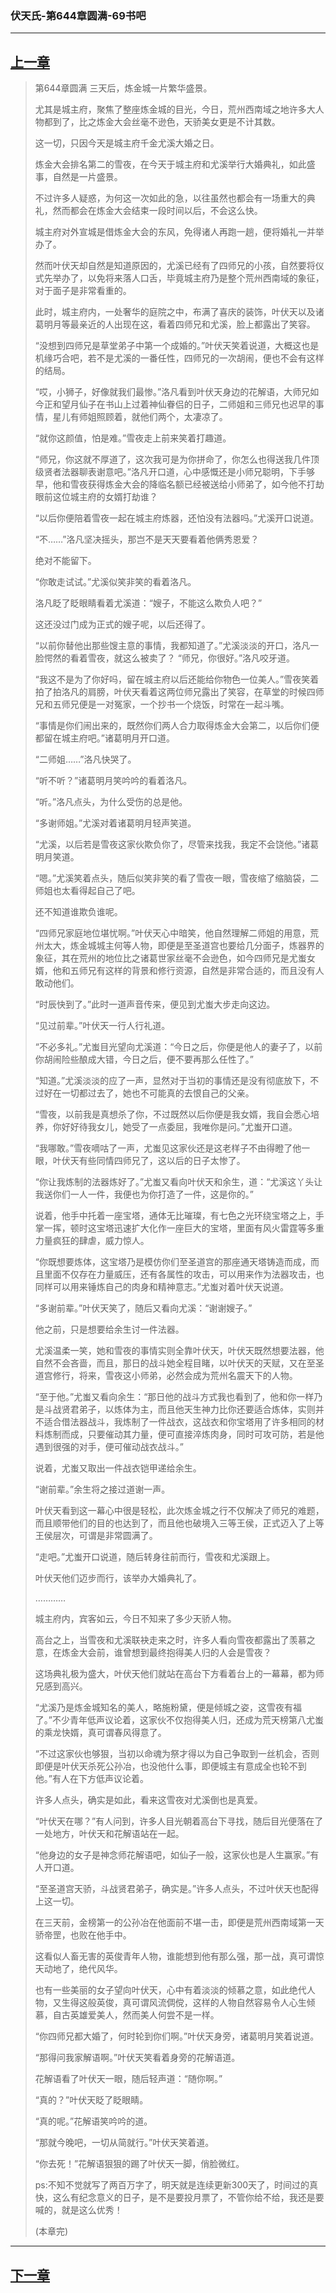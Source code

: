 ### 伏天氏-第644章圆满-69书吧

--------
[上一章](./2c75466b5c620e917ad080dbe4eba2ce.md)
--------


>
>
>
>第644章圆满
>三天后，炼金城一片繁华盛景。
>
>尤其是城主府，聚焦了整座炼金城的目光，今日，荒州西南域之地许多大人物都到了，比之炼金大会丝毫不逊色，天骄美女更是不计其数。
>
>这一切，只因今天是城主府千金尤溪大婚之日。
>
>炼金大会排名第二的雪夜，在今天于城主府和尤溪举行大婚典礼，如此盛事，自然是一片盛景。
>
>不过许多人疑惑，为何这一次如此的急，以往虽然也都会有一场重大的典礼，然而都会在炼金大会结束一段时间以后，不会这么快。
>
>城主府对外宣城是借炼金大会的东风，免得诸人再跑一趟，便将婚礼一并举办了。
>
>然而叶伏天却自然是知道原因的，尤溪已经有了四师兄的小孩，自然要将仪式先举办了，以免将来落人口舌，毕竟城主府乃是整个荒州西南域的象征，对于面子是非常看重的。
>
>此时，城主府内，一处奢华的庭院之中，布满了喜庆的装饰，叶伏天以及诸葛明月等最亲近的人出现在这，看着四师兄和尤溪，脸上都露出了笑容。
>
>“没想到四师兄是草堂弟子中第一个成婚的。”叶伏天笑着说道，大概这也是机缘巧合吧，若不是尤溪的一番任性，四师兄的一次胡闹，便也不会有这样的结局。
>
>“哎，小狮子，好像就我们最惨。”洛凡看到叶伏天身边的花解语，大师兄如今正和望月仙子在书山上过着神仙眷侣的日子，二师姐和三师兄也迟早的事情，星儿有师姐照顾着，就他们两个，太凄凉了。
>
>“就你这颜值，怕是难。”雪夜走上前来笑着打趣道。
>
>“师兄，你这就不厚道了，这次我可是为你拼命了，你怎么也得送我几件顶级贤者法器聊表谢意吧。”洛凡开口道，心中感慨还是小师兄聪明，下手够早，他和雪夜获得炼金大会的降临名额已经被送给小师弟了，如今他不打劫眼前这位城主府的女婿打劫谁？
>
>“以后你便陪着雪夜一起在城主府炼器，还怕没有法器吗。”尤溪开口说道。
>
>“不……”洛凡坚决摇头，那岂不是天天要看着他俩秀恩爱？
>
>绝对不能留下。
>
>“你敢走试试。”尤溪似笑非笑的看着洛凡。
>
>洛凡眨了眨眼睛看着尤溪道：“嫂子，不能这么欺负人吧？”
>
>这还没过门成为正式的嫂子呢，以后还得了。
>
>“以前你替他出那些馊主意的事情，我都知道了。”尤溪淡淡的开口，洛凡一脸愕然的看着雪夜，就这么被卖了？
>“师兄，你很好。”洛凡咬牙道。
>
>“我这不是为了你好吗，留在城主府以后还能给你物色一位美人。”雪夜笑着拍了拍洛凡的肩膀，叶伏天看着这两位师兄露出了笑容，在草堂的时候四师兄和五师兄便是一对冤家，一个抄书一个烧饭，时常在一起斗嘴。
>
>“事情是你们闹出来的，既然你们两人合力取得炼金大会第二，以后你们便都留在城主府吧。”诸葛明月开口道。
>
>“二师姐……”洛凡快哭了。
>
>“听不听？”诸葛明月笑吟吟的看着洛凡。
>
>“听。”洛凡点头，为什么受伤的总是他。
>
>“多谢师姐。”尤溪对着诸葛明月轻声笑道。
>
>“尤溪，以后若是雪夜这家伙欺负你了，尽管来找我，我定不会饶他。”诸葛明月笑道。
>
>“嗯。”尤溪笑着点头，随后似笑非笑的看了雪夜一眼，雪夜缩了缩脑袋，二师姐也太看得起自己了吧。
>
>还不知道谁欺负谁呢。
>
>“四师兄家庭地位堪忧啊。”叶伏天心中暗笑，他自然理解二师姐的用意，荒州太大，炼金城城主何等人物，即便是至圣道宫也要给几分面子，炼器界的象征，其在荒州的地位比之诸葛世家丝毫不会逊色，如今四师兄是尤蚩女婿，他和五师兄有这样的背景和修行资源，自然是非常合适的，而且没有人敢动他们。
>
>“时辰快到了。”此时一道声音传来，便见到尤蚩大步走向这边。
>
>“见过前辈。”叶伏天一行人行礼道。
>
>“不必多礼。”尤蚩目光望向尤溪道：“今日之后，你便是他人的妻子了，以前你胡闹险些酿成大错，今日之后，便不要再那么任性了。”
>
>“知道。”尤溪淡淡的应了一声，显然对于当初的事情还是没有彻底放下，不过好在一切都过去了，她也不可能真的去恨自己的父亲。
>
>“雪夜，以前我是真想杀了你，不过既然以后你便是我女婿，我自会悉心培养，你好好待我女儿，她受了一点委屈，我唯你是问。”尤蚩开口道。
>
>“我哪敢。”雪夜嘀咕了一声，尤蚩见这家伙还是这老样子不由得瞪了他一眼，叶伏天有些同情四师兄了，这以后的日子太惨了。
>
>“你让我炼制的法器炼好了。”尤蚩又看向叶伏天和余生，道：“尤溪这丫头让我送你们一人一件，我便也为你打造了一件，这是你的。”
>
>说着，他手中托着一座宝塔，通体无比璀璨，有七色之光环绕宝塔之上，手掌一挥，顿时这宝塔迅速扩大化作一座巨大的宝塔，里面有风火雷霆等多重力量疯狂的肆虐，威力惊人。
>
>“你既想要炼体，这宝塔乃是模仿你们至圣道宫的那座通天塔铸造而成，而且里面不仅存在力量威压，还有各属性的攻击，可以用来作为法器攻击，也同样可以用来锤炼自己的肉身和精神意志。”尤蚩对着叶伏天说道。
>
>“多谢前辈。”叶伏天笑了，随后又看向尤溪：“谢谢嫂子。”
>
>他之前，只是想要给余生讨一件法器。
>
>尤溪温柔一笑，她和雪夜的事情实则全靠叶伏天，叶伏天既然想要法器，他自然不会吝啬，而且，那日的战斗她全程目睹，以叶伏天的天赋，又在至圣道宫修行，将来，雪夜这小师弟，必然会成为荒州名震天下的人物。
>
>“至于他。”尤蚩又看向余生：“那日他的战斗方式我也看到了，他和你一样乃是斗战贤君弟子，以炼体为主，而且他天生神力比你还要适合炼体，实则并不适合借法器战斗，我炼制了一件战衣，这战衣和你宝塔用了许多相同的材料炼制而成，只要催动其力量，便可直接淬炼肉身，同时可攻可防，若是他遇到很强的对手，便可催动战衣战斗。”
>
>说着，尤蚩又取出一件战衣铠甲递给余生。
>
>“谢前辈。”余生将之接过道谢一声。
>
>叶伏天看到这一幕心中很是轻松，此次炼金城之行不仅解决了师兄的难题，而且顺带他们的目的也达到了，而且他也破境入三等王侯，正式迈入了上等王侯层次，可谓是非常圆满了。
>
>“走吧。”尤蚩开口说道，随后转身往前而行，雪夜和尤溪跟上。
>
>叶伏天他们迈步而行，该举办大婚典礼了。
>
>…………
>
>城主府内，宾客如云，今日不知来了多少天骄人物。
>
>高台之上，当雪夜和尤溪联袂走来之时，许多人看向雪夜都露出了羡慕之意，在炼金大会前，谁曾想到最终抱得美人归的人会是雪夜？
>
>这场典礼极为盛大，叶伏天他们就站在高台下方看着台上的一幕幕，都为师兄感到高兴。
>
>“尤溪乃是炼金城知名的美人，略施粉黛，便是倾城之姿，这雪夜有福了。”不少青年低声议论着，这家伙不仅抱得美人归，还成为荒天榜第八尤蚩的乘龙快婿，真可谓春风得意了。
>
>“不过这家伙也够狠，当初以命魂为祭才得以为自己争取到一丝机会，否则即便是叶伏天杀死公孙冶，也没他什么事，即便城主有意成全也轮不到他。”有人在下方低声议论着。
>
>许多人点头，确实是如此，看来这雪夜对尤溪倒也是真爱。
>
>“叶伏天在哪？”有人问到，许多人目光朝着高台下寻找，随后目光便落在了一处地方，叶伏天和花解语站在一起。
>
>“他身边的女子是神念师花解语吧，如仙子一般，这家伙也是人生赢家。”有人开口道。
>
>“至圣道宫天骄，斗战贤君弟子，确实是。”许多人点头，不过叶伏天也配得上这一切。
>
>在三天前，金榜第一的公孙冶在他面前不堪一击，即便是荒州西南域第一天骄帝罡，也败在他手中。
>
>这看似人畜无害的英俊青年人物，谁能想到他有那么强，那一战，真可谓惊天动地了，绝代风华。
>
>也有一些美丽的女子望向叶伏天，心中有着淡淡的倾慕之意，如此绝代人物，又生得这般英俊，真可谓风流倜傥，这样的人物自然容易令人心生倾慕，自古英雄爱美人，然而美人何尝不是一样。
>
>“你四师兄都大婚了，何时轮到你们啊。”叶伏天身旁，诸葛明月笑着说道。
>
>“那得问我家解语啊。”叶伏天笑看着身旁的花解语道。
>
>花解语看了叶伏天一眼，随后轻声道：“随你啊。”
>
>“真的？”叶伏天眨了眨眼睛。
>
>“真的呢。”花解语笑吟吟的道。
>
>“那就今晚吧，一切从简就行。”叶伏天笑着道。
>
>“你去死！”花解语狠狠的踢了叶伏天一脚，俏脸微红。
>
>ps:不知不觉就写了两百万字了，明天就是连续更新300天了，时间过的真快，这么有纪念意义的日子，是不是要投月票了，不管你给不给，我还是要喊的，就是这么优秀！
>
>(本章完)
>
>

--------
[下一章](./bd13200a08a6579856ec949578946563.md)
--------
